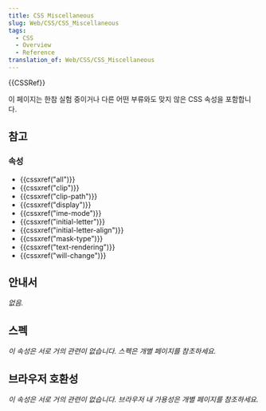 ```yaml
---
title: CSS Miscellaneous
slug: Web/CSS/CSS_Miscellaneous
tags:
  - CSS
  - Overview
  - Reference
translation_of: Web/CSS/CSS_Miscellaneous
---
```

<div>{{CSSRef}}</div>

<p><span class="seoSummary">이 페이지는 한참 실험 중이거나 다른 어떤 부류와도 맞지 않은 CSS 속성을 포함합니다.</span></p>

<h2 id="참고">참고</h2>

<h3 id="속성">속성</h3>

<div class="index">
<ul>
 <li>{{cssxref("all")}}</li>
 <li>{{cssxref("clip")}}</li>
 <li>{{cssxref("clip-path")}}</li>
 <li>{{cssxref("display")}}</li>
 <li>{{cssxref("ime-mode")}}</li>
 <li>{{cssxref("initial-letter")}}</li>
 <li>{{cssxref("initial-letter-align")}}</li>
 <li>{{cssxref("mask-type")}}</li>
 <li>{{cssxref("text-rendering")}}</li>
 <li>{{cssxref("will-change")}}</li>
</ul>
</div>

<h2 id="안내서">안내서</h2>

<p><em>없음.</em></p>

<h2 id="스펙">스펙</h2>

<p><em>이 속성은 서로 거의 관련이 없습니다. 스펙은 개별 페이지를 참조하세요.</em></p>

<h2 id="브라우저_호환성">브라우저 호환성</h2>

<p><em>이 속성은 서로 거의 관련이 없습니다. 브라우저 내 가용성은 개별 페이지를 참조하세요.</em></p>
